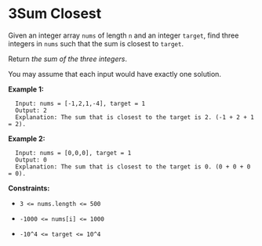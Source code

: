 # 3Sum Closest

Given an integer array `nums` of length `n` and an integer `target`, find three integers in `nums` such that the sum is closest to `target`.

Return *the sum of the three integers*.

You may assume that each input would have exactly one solution.

**Example 1:**

```
  Input: nums = [-1,2,1,-4], target = 1
  Output: 2
  Explanation: The sum that is closest to the target is 2. (-1 + 2 + 1 = 2).
```

**Example 2:**

```
  Input: nums = [0,0,0], target = 1
  Output: 0
  Explanation: The sum that is closest to the target is 0. (0 + 0 + 0 = 0).
```
 

**Constraints:**

+ `3 <= nums.length <= 500`

+ `-1000 <= nums[i] <= 1000`

+ `-10^4 <= target <= 10^4`